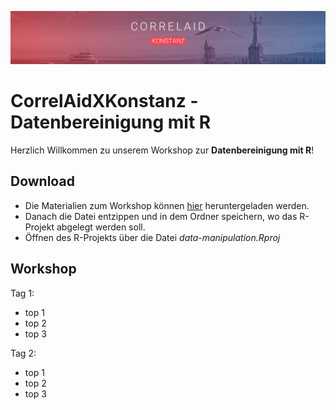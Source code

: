 ![CorrelAid X Konstanz Header](https://github.com/ZoeWolter/CorrelAidXKonstanz-DataManipulation/blob/main/header.png?raw=true)

# CorrelAidXKonstanz - Datenbereinigung mit R

Herzlich Willkommen zu unserem Workshop zur **Datenbereinigung mit R**!

## Download
- Die Materialien zum Workshop können [hier](https://github.com/ZoeWolter/CorrelAidXKonstanz-DataManipulation/archive/main.zip) heruntergeladen werden.
- Danach die Datei entzippen und in dem Ordner speichern, wo das R-Projekt abgelegt werden soll.
- Öffnen des R-Projekts über die Datei *data-manipulation.Rproj*

## Workshop
Tag 1:
- top 1
- top 2
- top 3

Tag 2:
- top 1
- top 2
- top 3
